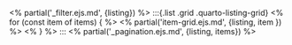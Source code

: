 <% partial('\_filter.ejs.md', {listing}) %>
:::{.list .grid .quarto-listing-grid}
<% for (const item of items) { %>
<% partial('item-grid.ejs.md', {listing, item }) %>
<% } %>
:::
<% partial('\_pagination.ejs.md', {listing, items}) %>
